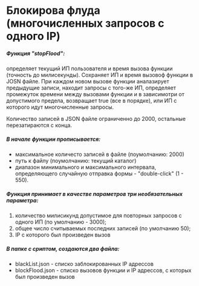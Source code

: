 # Блокирова флуда (многочисленных запросов с одного IP)

##### Функция "**stopFlood**":
 определяет текущий ИП пользователя и время вызова функции (точность до милисекунды). Сохраняет ИП и время вызовоф функции в JOSN файле. При каждом новом вызове функции аналазирует предыдущие записи, находит запросы с того-же ИП, определяет промежуток времени между вызовами функции и в зависимотри от допустимого предела, возвращает true (все в порядке), или ИП с которого идут многочисленные запросы.
 
Количество записей в JSON файле ограниченно до 2000, остальные перезатираются с конца.

##### В начале функции прописывается:
* максимальное количесто записей в файле (поумолчанию: 2000)
* путь к файлу (поумолчанию: текущий каталог)
* диапазон минимального и максимального интервала, определяющего случайную отправка формы - "double-click" (1 - 550).

##### Функция принимает в качестве параметров **три необязательных** параметра:
1. количество милисикунд допустимое для повторных запросов с одного ИП (по умолчанию - 3000);
2. общее число считываемых последних записей (по умолчанию 50);
3. IP с которого был произведен вызов


##### В папке с сриптом, создаются два файла:
* blackList.json - списко заблокированных IP адрессов
* blockFlood.json - списко вызовов функции и IP адрессов, с которых был произведен вызов